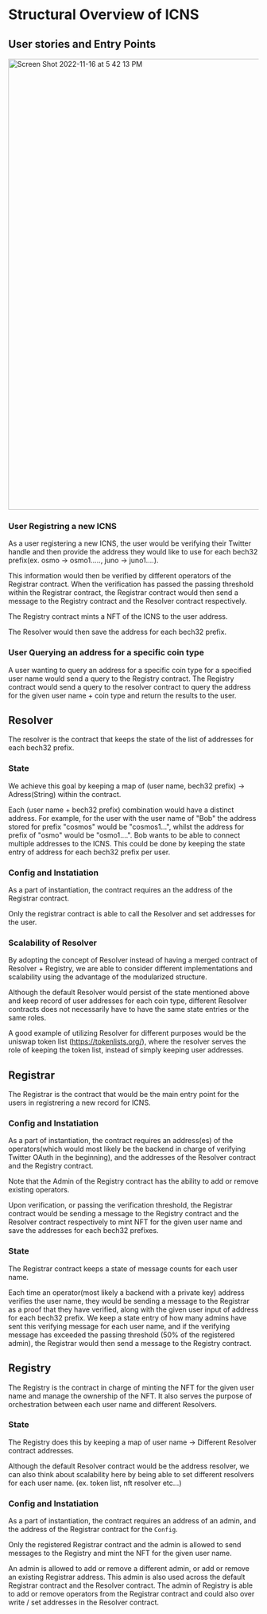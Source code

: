# Structural Overview of ICNS
## User stories and Entry Points

<img width="907" alt="Screen Shot 2022-11-16 at 5 42 13 PM" src="https://user-images.githubusercontent.com/45252226/202131161-2f3f6368-32a8-46f0-a214-5bce9d574812.png">


### User Registring a new ICNS

As a user registering a new ICNS, the user would be verifying their Twitter handle and then provide the address they would like to use for each bech32 prefix(ex. osmo -> osmo1.....,  juno -> juno1....). 

This information would then be verified by different operators of the Registrar contract. When the verification has passed the passing threshold within the Registrar contract, the Registrar contract would then send a message to the Registry contract and the Resolver contract respectively.

The Registry contract mints a NFT of the ICNS to the user address.

The Resolver would then save the address for each bech32 prefix.


### User Querying an address for a specific coin type

A user wanting to query an address for a specific coin type for a specified user name would send a query to the Registry contract. The Registry contract would send a query to the resolver contract to query the address for the given user name + coin type and return the results to the user. 


## Resolver
The resolver is the contract that keeps the state of the list of addresses for each bech32 prefix.

### State
We achieve this goal by keeping a map of (user name, bech32 prefix) -> Adress(String) within the contract.

Each (user name + bech32 prefix) combination would have a distinct address. For example, for the user with the user name of "Bob" the address stored for prefix "cosmos" would be "cosmos1...", whilst the address for prefix of "osmo" would be "osmo1....". Bob wants to be able to connect multiple addresses to the ICNS. This could be done by keeping the state entry of address for each bech32 prefix per user.

### Config and Instatiation

As a part of instantiation, the contract requires an the address of the Registrar contract.

Only the registrar contract is able to call the Resolver and set addresses for the user. 

### Scalability of Resolver

By adopting the concept of Resolver instead of having a merged contract of Resolver + Registry, we are able to consider different implementations and scalability using the advantage of the modularized structure.

Although the default Resolver would persist of the state mentioned above and keep record of user addresses for each coin type, different Resolver contracts does not necessarily have to have the same state entries or the same roles.

A good example of utilizing Resolver for different purposes would be the uniswap token list (https://tokenlists.org/), where the resolver serves the role of keeping the token list, instead of simply keeping user addresses.

## Registrar

The Registrar is the contract that would be the main entry point for the users in registrering a new record for ICNS. 

### Config and Instatiation

As a part of instantiation, the contract requires an address(es) of the operators(which would most likely be the backend in charge of verifying Twitter OAuth in the beginning), and the addresses of the Resolver contract and the Registry contract.

Note that the Admin of the Registry contract has the ability to add or remove existing operators. 

Upon verification, or passing the verification threshold, the Registrar contract would be sending a message to the Registry contract and the Resolver contract respectively to mint NFT for the given user name and save the addresses for each bech32 prefixes.


### State

The Registrar contract keeps a state of message counts for each user name. 

Each time an operator(most likely a backend with a private key) address verifies the user name, they would be sending a message to the Registrar as a proof that they have verified, along with the given user input of address for each bech32 prefix.
We keep a state entry of how many admins have sent this verifying message for each user name, and if the verifying message has exceeded the passing threshold (50% of the registered admin), the Registrar would then send a message to the Registry contract. 

## Registry
The Registry is the contract in charge of minting the NFT for the given user name and manage the ownership of the NFT. It also serves the purpose of orchestration between each user name and different Resolvers.

### State
The Registry does this by keeping a map of user name -> Different Resolver contract addresses.

Although the default Resolver contract would be the address resolver, we can also think about scalability here by being able to set different resolvers for each user name. (ex. token list, nft resolver etc...)

### Config and Instatiation

As a part of instantiation, the contract requires an address of an admin, and the address of the Registrar contract for the `Config`. 

Only the registered Registrar contract and the admin is allowed to send messages to the Registry and mint the NFT for the given user name.

An admin is allowed to add or remove a different admin, or add or remove an existing Registrar address. This admin is also used across the default Registrar contract and the Resolver contract. The admin of Registry is able to add or remove operators from the Registrar contract and could also over write / set addresses in the Resolver contract. 
